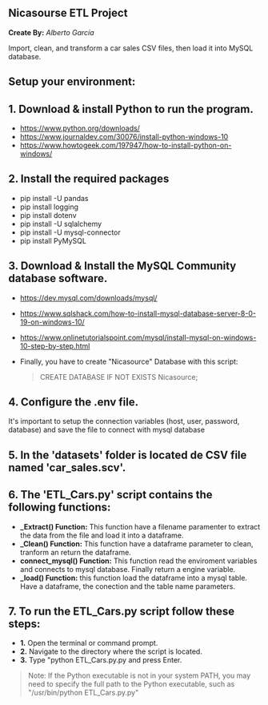 ## Nicasourse ETL Project
**Create By:** _Alberto García_

Import, clean, and transform a car sales CSV files, then load it into MySQL database.

## Setup your environment:

## 1. Download & install Python to run the program.
- https://www.python.org/downloads/
- https://www.journaldev.com/30076/install-python-windows-10
- https://www.howtogeek.com/197947/how-to-install-python-on-windows/

## 2. Install the required packages
- pip install -U pandas
- pip install logging
- pip install dotenv
- pip install -U sqlalchemy
- pip install -U mysql-connector
- pip install PyMySQL

## 3. Download & Install the MySQL Community database software.
- https://dev.mysql.com/downloads/mysql/
- https://www.sqlshack.com/how-to-install-mysql-database-server-8-0-19-on-windows-10/
- https://www.onlinetutorialspoint.com/mysql/install-mysql-on-windows-10-step-by-step.html
- Finally, you have to create "Nicasource" Database with this script:

  > CREATE DATABASE IF NOT EXISTS Nicasource;
  
## 4. Configure the .env file.
It's important to setup the connection variables (host, user, password, database) and save the file to connect with mysql database

## 5. In the 'datasets' folder is located de CSV file named 'car_sales.scv'.
## 6. The 'ETL_Cars.py' script contains the following functions:
  - **_Extract() Function:** This function have a filename paramenter to extract the data from the file and load it into a dataframe.
  - **_Clean() Function:** This function have a dataframe parameter to clean, tranform an return the dataframe.
  - **connect_mysql() Function:** This function read the enviroment variables and connects to mysql database. Finally return a engine variable.
  - **_load() Function:** this function load the dataframe into a mysql table. Have a dataframe, the conection and the table name parameters.

## 7. To run the ETL_Cars.py script follow these steps:
  - **1.** Open the terminal or command prompt.
  - **2.** Navigate to the directory where the script is located.
  - **3.** Type "python ETL_Cars.py.py and press Enter.
>Note: If the Python executable is not in your system PATH, you may need to specify the full path to the Python executable, such as "/usr/bin/python ETL_Cars.py.py"
